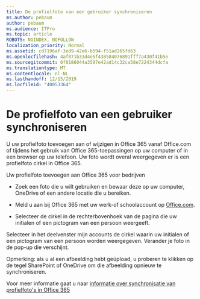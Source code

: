 ```yaml
---
title: De profielfoto van een gebruiker synchroniseren
ms.author: pebaum
author: pebaum
ms.audience: ITPro
ms.topic: article
ROBOTS: NOINDEX, NOFOLLOW
localization_priority: Normal
ms.assetid: cd7196af-3ed9-42e6-b594-f51ad265fd63
ms.openlocfilehash: 4af871b33d4e5f438584076891fff7a430f41b5e
ms.sourcegitcommit: 0f0186044a3597e42ad14c32ca58e7224344dcfa
ms.translationtype: MT
ms.contentlocale: nl-NL
ms.lasthandoff: 12/15/2019
ms.locfileid: "40053364"
---
```

# <a name="sync-a-users-profile-picture"></a>De profielfoto van een gebruiker synchroniseren

U uw profielfoto toevoegen aan of wijzigen in Office 365 vanaf Office.com of tijdens het gebruik van Office 365-toepassingen op uw computer of in een browser op uw telefoon. Uw foto wordt overal weergegeven er is een profielfoto cirkel in Office 365.

Uw profielfoto toevoegen aan Office 365 voor bedrijven

- Zoek een foto die u wilt gebruiken en bewaar deze op uw computer, OneDrive of een andere locatie die u bereiken.

- Meld u aan bij Office 365 met uw werk-of schoolaccount op [Office.com](http://www.office.com).

- Selecteer de cirkel in de rechterbovenhoek van de pagina die uw initialen of een pictogram van een persoon weergeeft.

Selecteer in het deelvenster mijn accounts de cirkel waarin uw initialen of een pictogram van een persoon worden weergegeven. Verander je foto in de pop-up die verschijnt.

Opmerking: als u al een afbeelding hebt geüpload, u proberen te klikken op de tegel SharePoint of OneDrive om die afbeelding opnieuw te synchroniseren.

Voor meer informatie gaat u naar [informatie over synchronisatie van profielfoto's in Office 365](https://support.office.com/article/information-about-profile-picture-synchronization-in-office-365-20594d76-d054-4af4-a660-401133e3d48a)

